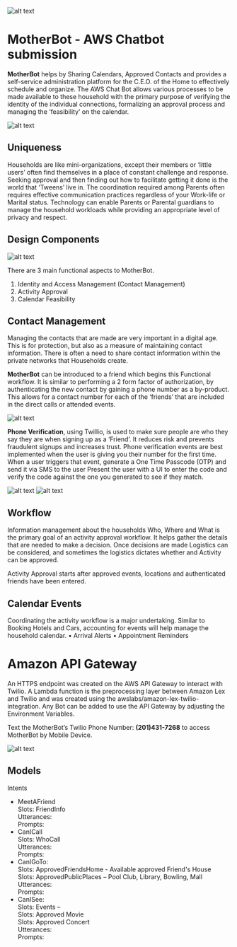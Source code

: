 ![alt text][aws]
# MotherBot - AWS Chatbot submission

**MotherBot** helps by Sharing Calendars, Approved Contacts and provides a self-service administration platform for the C.E.O. of the Home to effectively schedule and organize.  The AWS Chat Bot allows various processes to be made available to these household with the primary purpose of verifying the identity of the individual connections, formalizing an approval process and managing the ‘feasibility’ on the calendar.  

![alt text][serverless]

## **Uniqueness**

Households are like mini-organizations, except their members or ‘little users’ often find themselves in a place of constant challenge and response.  Seeking approval and then finding out how to facilitate getting it done is the world that ‘Tweens’ live in.  The coordination required among Parents often requires effective communication practices regardless of your Work-life or Marital status.  Technology can enable Parents or Parental guardians to manage the household workloads while providing an appropriate level of privacy and respect.

## Design Components
![alt text][motherbot]  

There are 3 main functional aspects to MotherBot.  

1.	Identity and Access Management (Contact Management)
2.	Activity Approval
3.	Calendar Feasibility

## Contact Management
 
Managing the contacts that are made are very important in a digital age.  This is for protection, but also as a measure of maintaining contact information.  There is often a need to share contact information within the private networks that Households create.  

**MotherBot** can be introduced to a friend which begins this Functional workflow.  It is similar to performing a 2 form factor of authorization, by authenticating the new contact by gaining a phone number as a by-product.  This allows for a contact number for each of the ‘friends’ that are included in the direct calls or attended events.  

![alt text][friend] 

**Phone Verification**, using Twillio, is used to make sure people are who they say they are when signing up as a ‘Friend’. It reduces risk and prevents fraudulent signups and increases trust. Phone verification events are best implemented when the user is giving you their number for the first time.  When a user triggers that event, generate a One Time Passcode (OTP) and send it via SMS to the user Present the user with a UI to enter the code and verify the code against the one you generated to see if they match.   

![alt text][twilio1]
![alt text][twilio2]

## Workflow
Information management about the households Who, Where and What is the primary goal of an activity approval workflow.  It helps gather the details that are needed to make a decision.  Once decisions are made Logistics can be considered, and sometimes the logistics dictates whether and Activity can be approved.

Activity Approval starts after approved events, locations and authenticated friends have been entered.

## Calendar Events
Coordinating the activity workflow is a major undertaking.  Similar to Booking Hotels and Cars, accounting for events will help manage the household calendar.
•	Arrival Alerts
•	Appointment Reminders

# Amazon API Gateway
An HTTPS endpoint was created on the AWS API Gateway to interact with Twilio.  A Lambda function is the preprocessing layer between Amazon Lex and Twilio and was created using the awslabs/amazon-lex-twilio-integration.  Any Bot can be added to use the API Gateway by adjusting the Environment Variables.

Text the MotherBot’s Twilio Phone Number: **(201)431-7268** to access MotherBot by Mobile Device.

![alt text][api]

## Models
Intents  
* MeetAFriend  
  Slots: FriendInfo  
  Utterances:  
  Prompts:  
* CanICall  
  Slots: WhoCall  
  Utterances:  
  Prompts:  
* CanIGoTo:   
  Slots: ApprovedFriendsHome - Available approved Friend's House  
  Slots: ApprovedPublicPlaces – Pool Club, Library, Bowling, Mall  
  Utterances:  
  Prompts:  
* CanISee:  
  Slots: Events –   
  Slots: Approved Movie   
  Slots: Approved Concert  
  Utterances:  
  Prompts:  

[aws]: https://bentowner.blob.core.windows.net/images/EPS.png?raw=true "AWS Chatbot Challenge"
[friend]: https://bentowner.blob.core.windows.net/images/meetafriend.png?raw=true "Meet a friend Intent"
[serverless]: https://bentowner.blob.core.windows.net/images/serverlessarch.png?raw=true "AWS serverless arch"
[motherbot]: https://bentowner.blob.core.windows.net/images/MotherBot2.png?raw=true "MotherBot"
[twilio1]: https://bentowner.blob.core.windows.net/images/twilio.png?raw=true "twilio Api"
[twilio2]: https://bentowner.blob.core.windows.net/images/twilio2.png?raw=true "twilio"
[api]: https://bentowner.blob.core.windows.net/images/api.png?raw=true "AWS API Gateway"
